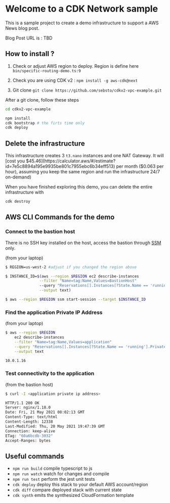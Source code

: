 # Welcome to a CDK Network sample

This is a sample project to create a demo infrastructure to support a AWS News blog post.

Blog Post URL is : TBD

## How to install ?

1. Check or adjust AWS region to deploy. Region is define here `bin/specific-routing-demo.ts:9`

2. Check you are using CDK v2 : `npm install -g aws-cdk@next`

3. Git clone `git clone https://github.com/sebsto/cdkv2-vpc-example.git`

After a git clone, follow these steps 

```bash
cd cdkv2-vpc-example

npm install 
cdk bootstrap # the firts time only
cdk deploy 
```

## Delete the infrastructure

This infrastructure creates 3 `t3.nano` instances and one NAT Gateway. It will [cost you $45.46](https://calculator.aws/#/estimate?id=7e5c8894a195e9935be801c7955ebc6b34eff513) per month ($0.063 per hour), assuming you keep the same region and run the infrastructure 24/7 on-demand)

When you have finished exploring this demo, you can delete the entire infrastructure with 

```bash
cdk destroy
```

## AWS CLI Commands for the demo 

### Connect to the bastion host

There is no SSH key installed on the host, access the bastion through [SSM](https://docs.aws.amazon.com/systems-manager/latest/userguide/session-manager.html) only.

(from your laptop) 

```zsh
$ REGION=us-west-2 #adjust if you changed the region above 

$ INSTANCE_ID=$(aws --region $REGION ec2 describe-instances                              \
               --filter "Name=tag:Name,Values=BastionHost"                               \               
               --query "Reservations[].Instances[?State.Name == 'running'].InstanceId[]" \
               --output text)

$ aws --region $REGION ssm start-session --target $INSTANCE_ID
```

### Find the application Private IP Address

(from your laptop) 

```zsh
$ aws --region $REGION 
    ec2 describe-instances                                                        \
    --filter "Name=tag:Name,Values=application"                                   \
    --query "Reservations[].Instances[?State.Name == 'running'].PrivateIpAddress" \
    --output text  

10.0.1.16
```

### Test connectivity to the application

(from the bastion host) 

```zsh
$ curl -I <application private ip address>

HTTP/1.1 200 OK
Server: nginx/1.18.0
Date: Fri, 21 May 2021 08:02:13 GMT
Content-Type: text/html
Content-Length: 12338
Last-Modified: Thu, 20 May 2021 19:47:39 GMT
Connection: keep-alive
ETag: "60a6bcdb-3032"
Accept-Ranges: bytes
```

## Useful commands

 * `npm run build`   compile typescript to js
 * `npm run watch`   watch for changes and compile
 * `npm run test`    perform the jest unit tests
 * `cdk deploy`      deploy this stack to your default AWS account/region
 * `cdk diff`        compare deployed stack with current state
 * `cdk synth`       emits the synthesized CloudFormation template
